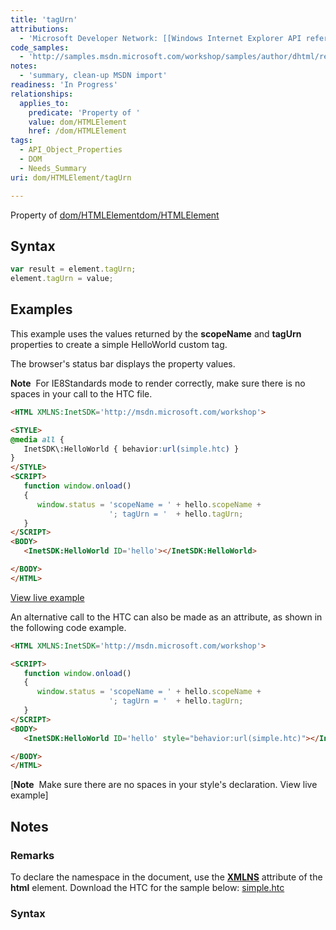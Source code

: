 ```yaml
---
title: 'tagUrn'
attributions:
  - 'Microsoft Developer Network: [[Windows Internet Explorer API reference](http://msdn.microsoft.com/en-us/library/ie/hh828809%28v=vs.85%29.aspx) Article]'
code_samples:
  - 'http://samples.msdn.microsoft.com/workshop/samples/author/dhtml/refs/tagUrn.htm'
notes:
  - 'summary, clean-up MSDN import'
readiness: 'In Progress'
relationships:
  applies_to:
    predicate: 'Property of '
    value: dom/HTMLElement
    href: /dom/HTMLElement
tags:
  - API_Object_Properties
  - DOM
  - Needs_Summary
uri: dom/HTMLElement/tagUrn

---
```

Property of [dom/HTMLElement](/dom/HTMLElement)[dom/HTMLElement](/dom/HTMLElement)

## Syntax

``` js
var result = element.tagUrn;
element.tagUrn = value;
```

## Examples

This example uses the values returned by the **scopeName** and **tagUrn** properties to create a simple HelloWorld custom tag.

The browser's status bar displays the property values.

**Note**  For IE8Standards mode to render correctly, make sure there is no spaces in your call to the HTC file.

``` html
<HTML XMLNS:InetSDK='http://msdn.microsoft.com/workshop'>

<STYLE>
@media all {
   InetSDK\:HelloWorld { behavior:url(simple.htc) }
}
</STYLE>
<SCRIPT>
   function window.onload()
   {
      window.status = 'scopeName = ' + hello.scopeName +
                      '; tagUrn = '  + hello.tagUrn;
   }
</SCRIPT>
<BODY>
   <InetSDK:HelloWorld ID='hello'></InetSDK:HelloWorld>

</BODY>
</HTML>
```

[View live example](http://samples.msdn.microsoft.com/workshop/samples/author/dhtml/refs/tagUrn.htm)

An alternative call to the HTC can also be made as an attribute, as shown in the following code example.

``` html
<HTML XMLNS:InetSDK='http://msdn.microsoft.com/workshop'>

<SCRIPT>
   function window.onload()
   {
      window.status = 'scopeName = ' + hello.scopeName +
                      '; tagUrn = '  + hello.tagUrn;
   }
</SCRIPT>
<BODY>
   <InetSDK:HelloWorld ID='hello' style="behavior:url(simple.htc)"></InetSDK:HelloWorld>

</BODY>
</HTML>
```

[**Note**  Make sure there are no spaces in your style's declaration. View live example]

## Notes

### Remarks

To declare the namespace in the document, use the [**XMLNS**](/apis/xhr/properties/XMLNS_attribute) attribute of the **html** element. Download the HTC for the sample below: [simple.htc](http://go.microsoft.com/fwlink/p/?linkid=203827)

### Syntax
